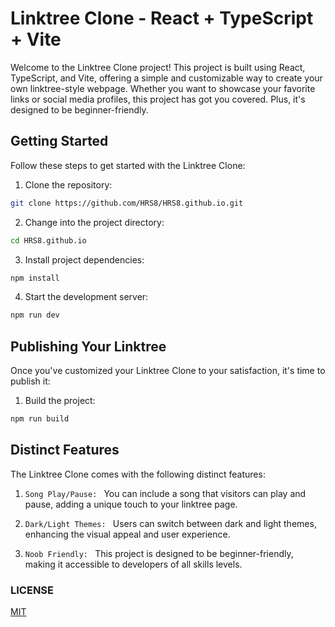 # Linktree Clone - React + TypeScript + Vite

Welcome to the Linktree Clone project! This project is built using React, TypeScript, and Vite, offering a simple and customizable way to create your own linktree-style webpage. Whether you want to showcase your favorite links or social media profiles, this project has got you covered. Plus, it's designed to be beginner-friendly.

## Getting Started

Follow these steps to get started with the Linktree Clone:

1. Clone the repository:
```bash
git clone https://github.com/HRS8/HRS8.github.io.git
```

2. Change into the project directory:
```bash
cd HRS8.github.io
```

3. Install project dependencies:
```bash
npm install
```

4. Start the development server:
```bash
npm run dev
```

## Publishing Your Linktree

Once you've customized your Linktree Clone to your satisfaction, it's time to publish it:

1. Build the project:
```bash
npm run build
```

## Distinct Features

The Linktree Clone comes with the following distinct features:

1. `Song Play/Pause: ` You can include a song that visitors can play and pause, adding a unique touch to your linktree page.

2. `Dark/Light Themes: ` Users can switch between dark and light themes, enhancing the visual appeal and user experience.

3. `Noob Friendly: ` This project is designed to be beginner-friendly, making it accessible to developers of all skills levels.

### LICENSE
[MIT](LICENSE)